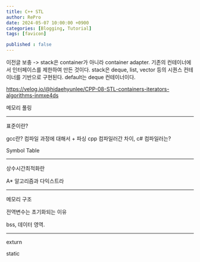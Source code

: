 ```yaml
---
title: C++ STL
author: RePro
date: 2024-05-07 10:00:00 +0900
categories: [Blogging, Tutorial]
tags: [favicon]

published : false
---
```


이전글 보충 -> stack은 container가 아니라 container adapter. 기존의 컨테이너에서 인터페이스를 제한하여 만든 것이다.
stack은 deque, list, vector 등의 시퀀스 컨테이너를 기반으로 구현된다. default는 deque 컨테이너이다.

https://velog.io/@hidaehyunlee/CPP-08-STL-containers-iterators-algorithms-inmxe4ds


메모리 풀링

---

표준이란?


gcc란? 컴파일 과정에 대해서 + 파싱
cpp 컴파일러간 차이, c# 컴파일러는?

 Symbol Table

 ---

상수시간최적화란


A* 알고리즘과 다익스트라


---

메모리 구조

전역변수는 초기화되는 이유

bss, 데이터 영역.

---
exturn

static

